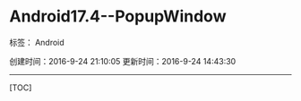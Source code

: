 ﻿# Android17.4--PopupWindow

标签： Android

创建时间：2016-9-24 21:10:05
更新时间：2016-9-24 14:43:30

---
[TOC]

